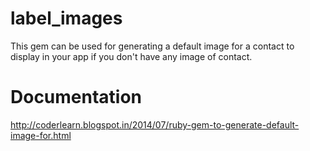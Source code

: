 label_images
============

This gem can be used for generating a default image for a contact to display in your app if you don't  have any image of contact.

Documentation
=============

http://coderlearn.blogspot.in/2014/07/ruby-gem-to-generate-default-image-for.html
